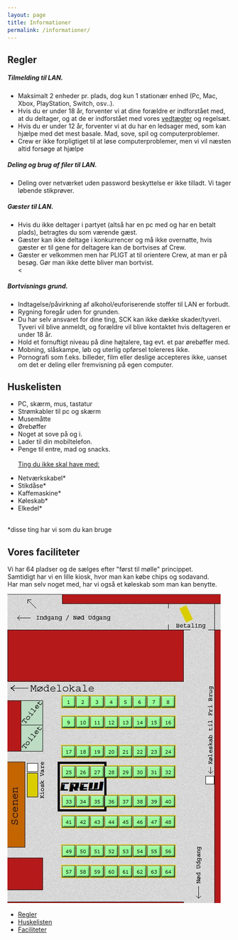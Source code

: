 ```yaml
---
layout: page
title: Informationer
permalink: /informationer/
---
```



<div id="regler" class="section scrollspy"><h2>Regler</h2><h5>Tilmelding til LAN.</h5><ul><li>Maksimalt 2 enheder pr. plads, dog kun 1 stationær enhed (Pc, Mac, Xbox, PlayStation, Switch, osv..).</li><li>Hvis du er under 18 &aring;r, forventer vi at dine for&aelig;ldre er indforst&aring;et med, at du deltager, og at de er indforst&aring;et med vores <a href="http://little-beet.cloudvent.net/om-skjern-computer-klub/#rules">vedt&aelig;gter</a> og regels&aelig;t.</li><li>Hvis du er under 12 &aring;r, forventer vi at du har en ledsager med, som kan hj&aelig;lpe med det mest basale. Mad, sove, spil og computerproblemer.</li><li>Crew er ikke forpligtiget til at løse computerproblemer, men vi vil næsten altid forsøge at hjælpe</li></ul><h5>Deling og brug af filer til LAN.</h5><ul><li>Deling over netv&aelig;rket uden password beskyttelse er ikke tilladt. Vi tager l&oslash;bende stikpr&oslash;ver.</li></ul><h5>G&aelig;ster til LAN.</h5><ul><li>Hvis du ikke deltager i partyet (alts&aring; har en pc med og har en betalt plads), betragtes du som v&aelig;rende g&aelig;st.</li><li>G&aelig;ster kan ikke deltage i konkurrencer og m&aring; ikke overnatte, hvis g&aelig;ster er til gene for deltagere kan de bortvises af Crew.</li><li>G&aelig;ster er velkommen men har PLIGT at til orientere Crew, at man er p&aring; bes&oslash;g. Gør man ikke dette bliver man bortvist.</li><</ul><h5>Bortvisnings grund.</h5><ul><li>Indtagelse/p&aring;virkning af alkohol/euforiserende stoffer til LAN er forbudt.</li><li>Rygning foreg&aring;r uden for grunden.</li><li>Du har selv ansvaret for dine ting, SCK kan ikke d&aelig;kke skader/tyveri. Tyveri vil blive anmeldt, og for&aelig;ldre vil blive kontaktet hvis deltageren er under 18 &aring;r.</li><li>Hold et fornuftigt niveau p&aring; dine h&oslash;jtalere, tag evt. et par &oslash;reb&oslash;ffer med.</li><li>Mobning, sl&aring;skampe, l&oslash;b og uterlig opf&oslash;rsel tolereres ikke.</li><li>Pornografi som f.eks. billeder, film eller deslige accepteres ikke, uanset om det er deling eller fremvisning p&aring; egen computer.</li></ul>

</div>

<div id="huskelisten" class="section scrollspy"><h2>Huskelisten</h2><ul><li>PC, sk&aelig;rm, mus, tastatur</li><li>Str&oslash;mkabler til pc og sk&aelig;rm</li><li>Musem&aring;tte</li><li>&Oslash;reb&oslash;ffer</li><li>Noget at sove p&aring; og i.</li><li>Lader til din mobiltelefon.</li><li>Penge til entre, mad og snacks.<br /><br /><u>Ting du ikke skal have med:</u></li></ul><ul><li>Netv&aelig;rkskabel*</li><li>Stikd&aring;se*</li><li>Kaffemaskine*</li><li>K&oslash;leskab*</li><li>Elkedel*</li></ul><p><br />*disse ting har vi som du kan bruge</p><h2>Vores faciliteter</h2><p>Vi har 64 pladser og de s&aelig;lges efter "f&oslash;rst til m&oslash;lle" princippet.<br />Samtidigt har vi en lille kiosk, hvor man kan k&oslash;be chips og sodavand.<br />Har man selv noget med, har vi ogs&aring; et k&oslash;leskab som man kan benytte.
<br />

<div id="faciliteter" class="section scrollspy">
    <div class="row">
        <div class="col s12 m12 l6">
            <img src="/uploads/versions/105d405a25919ad6f2c4f5e381342c40---x----480-695x---.png" alt="" height="695" width="480" />
        </div>
    </div>
</div>

<ul class="section table-of-contents">
    <li><a href="#regler">Regler</a></li>
    <li><a href="#huskelisten">Huskelisten</a></li>
    <li><a href="#faciliteter">Faciliteter</a></li>
</ul>

